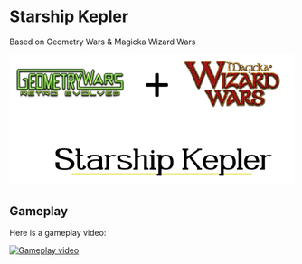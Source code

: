 # Starship Kepler

Based on Geometry Wars & Magicka Wizard Wars

![](./images/public/readme.png)

## Gameplay

Here is a gameplay video:

[![Gameplay video](https://img.youtube.com/vi/WSXLzUnanZQ/0.jpg)](https://www.youtube.com/watch?v=WSXLzUnanZQ)
